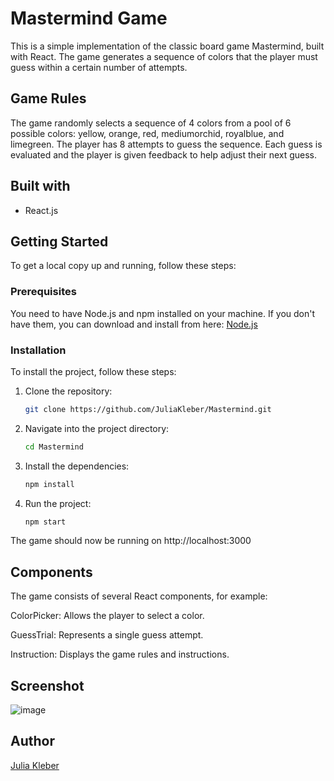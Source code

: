 # Mastermind Game

This is a simple implementation of the classic board game Mastermind, built with React. The game generates a sequence of colors that the player must guess within a certain number of attempts.

## Game Rules

The game randomly selects a sequence of 4 colors from a pool of 6 possible colors: yellow, orange, red, mediumorchid, royalblue, and limegreen. The player has 8 attempts to guess the sequence. Each guess is evaluated and the player is given feedback to help adjust their next guess.

## Built with

- React.js
  
## Getting Started

To get a local copy up and running, follow these steps:

### Prerequisites

You need to have Node.js and npm installed on your machine. If you don't have them, you can download and install from here: [Node.js](https://nodejs.org/)

### Installation

To install the project, follow these steps:

1. Clone the repository:
   
   ```bash
   git clone https://github.com/JuliaKleber/Mastermind.git

3. Navigate into the project directory:
   
   ```bash
   cd Mastermind
   
5. Install the dependencies:
   
   ```bash
   npm install

7. Run the project:
   
   ```bash
   npm start

The game should now be running on http://localhost:3000

## Components

The game consists of several React components, for example:

ColorPicker: Allows the player to select a color.

GuessTrial: Represents a single guess attempt.

Instruction: Displays the game rules and instructions.

## Screenshot

![image](https://github.com/GoldieCrystal/Mastermind/assets/142741980/fd74a6a7-6c3d-495e-b296-012d629f0fc7)

## Author

[Julia Kleber](https://github.com/JuliaKleber)


